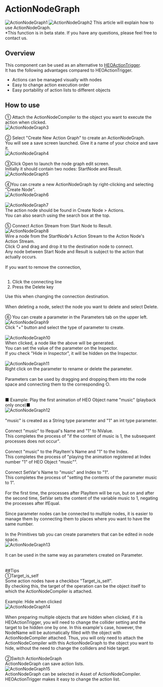 
# ActionNodeGraph
![ActionNodeGraph1](img/ActionNodeCompiler.jpg)
![ActionNodeGraph2](img/ActionNodeCompiler2.jpg)
This article will explain how to use ActionNodeGraph. <br>
*This function is in beta state. If you have any questions, please feel free to contact us.

## Overview

This component can be used as an alternative to [HEOActionTrigger](../../HEOComponents/HEOActionTrigger.md). <br>
It has the following advantages compared to HEOActionTrigger.  

- Actions can be managed visually with nodes
- Easy to change action execution order
- Easy portability of action lists to different objects

## How to use

① Attach the ActionNodeCompiler to the object you want to execute the action when clicked. <br>
![ActionNodeGraph3](img/ActionNodeCompiler3.jpg)<br>
<br>
② Select "Create New Action Graph" to create an ActionNodeGraph. <br>
You will see a save screen launched. Give it a name of your choice and save it. <br>
![ActionNodeGraph4](img/ActionNodeCompiler4.jpg)<br>
<br>
③Click Open to launch the node graph edit screen. <br>
Initially it should contain two nodes: StartNode and Result. <br>
![ActionNodeGraph5](img/ActionNodeCompiler5.jpg)<br>
<br>
④You can create a new ActionNodeGraph by right-clicking and selecting "Create Node". <br>
![ActionNodeGraph6](img/ActionNodeCompiler6.jpg)<br>
<br>
![ActionNodeGraph7](img/ActionNodeCompiler7.jpg)<br>
The action node should be found in Create Node > Actions. <br>
You can also search using the search box at the top. <br>
<br>
⑤ Connect Action Stream from Start Node to Result. <br>
![ActionNodeGraph8](img/ActionNodeCompiler8.jpg)<br>
Wire a node from the StartNode's Action Stream to the Action Node's Action Stream. <br>
Click ○ and drag and drop it to the destination node to connect. <br>
Any node between Start Node and Result is subject to the action that actually occurs. <br>
<br>
If you want to remove the connection, <br>
<br>
1. Click the connecting line<br>
2. Press the Delete key<br>

Use this when changing the connection destination. <br>
<br>
When deleting a node, select the node you want to delete and select Delete. <br>
<br>
⑥ You can create a parameter in the Parameters tab on the upper left. <br>
![ActionNodeGraph9](img/ActionNodeCompiler9.jpg)<br>
Click "+" button and select the type of parameter to create. <br>
<br>
![ActionNodeGraph10](img/ActionNodeCompiler10.jpg)<br>
When clicked, a node like the above will be generated. <br>
You can set the value of the parameter on the Inspector. <br>
If you check "Hide in Inspector", it will be hidden on the Inspector. <br>
<br>
![ActionNodeGraph11](img/ActionNodeCompiler11.jpg)<br>
Right click on the parameter to rename or delete the parameter. <br>
<br>
Parameters can be used by dragging and dropping them into the node space and connecting them to the corresponding ○. <br>
<br>
<br>
■ Example: Play the first animation of HEO Object name "music" (playback only once)■<br>
![ActionNodeGraph12](img/ActionNodeCompiler12.jpg)<br>
<br>
"music" is created as a String type parameter and "1" an int type parameter. <br>
<br>
Connect "music" to Ifequal's Name and "1" to NValue. <br>
This completes the process of "if the content of music is 1, the subsequent processes does not occur". <br>
<br>
Connect "music" to the PlayItem's Name and "1" to the Index. <br>
This completes the process of "playing the animation registered at Index number "1" of HEO Object "music"". <br>
<br>
Connect SetVar's Name to "music" and Index to "1". <br>
This completes the process of "setting the contents of the parameter music to 1". <br>
<br>
For the first time, the processes after PlayItem will be run, but on and after the second time, SetVar sets the content of the variable music to 1, negating the processes after IfEqual. <br>
<br>
Since parameter nodes can be connected to multiple nodes, it is easier to manage them by connecting them to places where you want to have the same number. <br>
<br>
In the Primitives tab you can create parameters that can be edited in node space. <br>
![ActionNodeGraph13](img/ActionNodeCompiler13.jpg)<br>
<br>
It can be used in the same way as parameters created on Parameter. <br>
<br>
<br>
##Tips
<br>
①Target_is_self<br>
Some action nodes have a checkbox "Target_is_self". <br>
By checking this, the target of the operation can be the object itself to which the ActionNodeCompiler is attached. <br>
<br>
Example: Hide when clicked<br>
![ActionNodeGraph14](img/ActionNodeCompiler14.jpg)<br>
<br>
When preparing multiple objects that are hidden when clicked, if it is HEOActionTrigger, you will need to change the collider setting and the target to be hidden one by one. In this example's case, however, the NodeName will be automatically filled with the object with ActionNodeCompiler attached. Thus, you will only need to attach the ActionNodeCompiler with this ActionNodeGraph to the object you want to hide, without the need to change the colliders and hide target. <br>
<br>
②Switch ActionNodeGraph<br>
ActionNodeGraph can save action lists. <br>
![ActionNodeGraph15](img/ActionNodeCompiler15.jpg)<br>
ActionNodeGraph can be selected in Asset of ActionNodeCompiler. <br>
HEOActionTrigger makes it easy to change the action list. <br>